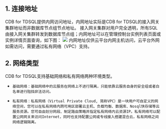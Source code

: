 ## 1. 连接地址
CDB for TDSQL提供内网访问地址，内网地址实际是CDB for TDSQL的接入网关集群地址而非数据库节点组节点地址。
接入网关集群对用户完全透明，所有SQL由接入网关集群转发到数据库节点组；内网地址可以在管理控制台实例列表页面或实例详情页面查询，如下图：
![](//mccdn.qcloud.com/img568a2d51e4f1e.png)
内网地址仅供云平台内网主机访问，云平台外网如需访问，需要通过私有网络（VPC）支持。

## 2. 网络类型
CDB for TDSQL支持基础网络和私有网络两种环境类型。
-     基础网络：基础网络中的云服务在网络上不进行隔离，只能依靠云服务自身的安全组或者白名单进行阻挡非法访问。
-     私有网络：私有网络（Virtual Private Cloud, 简称VPC）是一块用户可自定义的网络空间，您可以在私有网络内跨可用区部署云主机、负载均衡、数据库、Nosql快存储等云服务资源。您可自由划分网段、制定路由策略并指定私有网络内云资源IP。私有网络可以配置公网网关来访问Internet，同时也支持配置公网或专线接入搭建混合云，私有网络之间网络逻辑隔离。 
